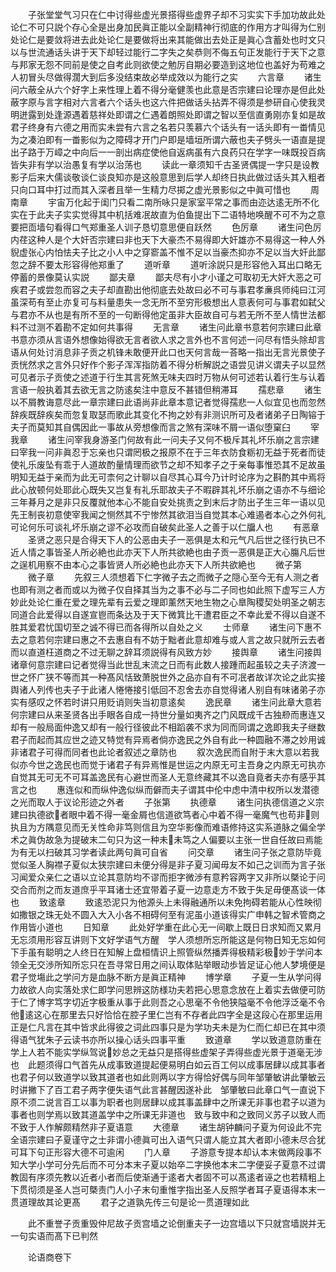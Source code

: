 <!-- { "loadSidebar": true } -->
　　子张堂堂气习只在仁中讨得些虚光景搭得些虚界子却不习实实下手加功故此处论仁不可只説个存心全是出身加民眞正能以全副精神行彻底的作用方才叫得为仁别处论仁是要敛将进去此处论仁是要做将出来其能做出去处正是眞心含蓄处也时文只以与世流通话头讲于天下却轻过能行二字失之矣恭则不侮五句正发能行于天下之意与邦家无怨不同前是使之自考此则欲使之勉厉自期必要造到这地位也盖好为苟难之人初冒头尽做得濶大到后多没结束故必举成效以为能行之实
　　六言章
　　诸生问六蔽全从六个好字上来性理上着不得分毫健羡也此意是否宗建曰论理亦是但此处蔽字原与言字相对六言者六个话头也这六件把做话头拈弄不得须是参研自心使我灵明迸露到处逢源遇着慈祥处即谓之仁遇着朗照处即谓之智以至信直勇刚亦复如是故君子终身有六德之用而实未尝有六言之名若只羡慕六个话头有一话头即有一畨情见为之凑泊即有一畨影似为之障碍才开门户即是墙垣所谓六蔽也夫子劈头一语直是提出子路于万嶂之中向后一一剖出病症使他自返病虽有六良药只在学字一味既投百病皆失非有学以治愚复有学以治荡也
　　读此一章须知千古圣贤偶提一字只是设教影子后来大儒谈敬谈仁谈良知亦是这般意思到后学人却终日执此做过话头其入粗者只向口耳中打过而其入深者且举一生精力尽掷之虚光景影似之中眞可惜也
　　周南章
　　宇宙万化起于闺门只看二南所咏只是家室平常之事而由迩达逺无所不化实在于此夫子实实觉得其中机括难冺故直为伯鱼提出下二语特地唤醒不可不为之意要把靣墙句看得口气郑重圣人训子恳切意思便自跃然
　　色厉章
　　诸生问色厉内荏这种人是个大奸否宗建曰非也天下大豪杰不易得即大奸雄亦不易得这一种人外貎虚张心内怕怯夫子比之小人中之穿窬盖不惟不足以当豪杰抑亦不足以当大奸此鄙忽之辞不要太形容得他郑重了
　　道听章
　　道听涂説只是形容他入耳出口略无停蓄的景像莫认实説
　　鄙夫章
　　鄙夫尽有小才小谨之可取初无大奸大恶之可疾君子或尝忽而容之夫子却直勘出他彻底去处故曰必不可与事君孝亷呉师纯曰江河虽深苟有至止亦复可与料量患失一念无所不至穷形极想出人意表何可与事君如弑父与君亦不从也是有所不至的一句断得他定虽非大臣故自可与若无所不至人情世法都料不过测不着勘不定如何共事得
　　无言章
　　诸生问此章书意若何宗建曰此章书意亦须从言语外想像始得欲无言者欲人求之言外也不言何述一问尽有悟头除却言语从何处讨消息非子贡之机锋未敢便开此口也天何言哉一荅略一指出无言光景使子贡恍然求之言外只好作个影子浑浑指防着不得分析解説之语尝见讲义谓夫子以显然可见者示子贡使之述道于行生其言死煞无味夫四时万物从何可述若认着行生与认着言语一般执着其去欲无言之防逺矣注中意反不甚错但稍滞耳
　　孺悲章
　　诸生以不屑教诲意尽此一章宗建曰此语尚非此章本意记者觉得孺悲一人似宜见也而忽然辞疾既辞疾矣而忽复取瑟而歌此其变化不拘之妙有非测识所可及者诸弟子日陶镕于夫子而莫知其自偶因此一事故从旁想像而言之煞有深味不屑一语似堕窠臼
　　宰我章
　　诸生问宰我身游圣门何故有此一问夫子又何不极斥其礼坏乐崩之言宗建曰宰我一问非眞忍于忘亲也只谓罔极之报原不在于三年衣防食粝初无益于死者而徒使礼乐废坠有乖于人道故酌量情理而欲节之却不知孝子之于亲每事惟恐其不足故虽明知无益于亲而为此无可柰何之计聊以自尽其心耳今乃计时论序为之斟酌其中焉将此心放顿何处耶此心既失又岂复有礼乐耶故夫子不暇辟其礼坏乐崩之语亦不与细论三年朞月之是非只反覆就他本心不能自安处挑责之到末后才防出子生三年一语以见先王制丧初意使宰我闻之恻然其不宁惨然其欲泪当自觉其本心难遏者本心之外何礼可论何乐可谈礼坏乐崩之谬不必攻而自破矣此圣人之善于以仁牖人也
　　有恶章
　　圣贤之恶只是合得天下人的公恶由夫子一恶俱是太和元气凡后世之径行执已不近人情之事皆圣人所必絶也此亦天下人所共欲絶也由子贡一恶俱是正大心膓凡后世之逞机用察不由本心之事皆贤人所必絶也此亦天下人所共欲絶也
　　微子第
　　微子章
　　先叙三人须想着下仁字微子去之而微子之隠心至今无有人测之者也即有测之者而或以为微子仅自择其当为之事不必与二子同也如此照下虚写三人方妙此处论仁重在爱之理先辈有云爱之理即薰然天地生物之心臯陶稷契处明圣之朝志同道合此爱得以自遂宣鬯而条达及于天下微箕比干遭君臣之不幸此爱不得以自遂不胜其爱君忧国切至之诚不得已而各得所以自处之义
　　士师章
　　诸生问下惠不去之意若何宗建曰惠之不去惠自有不妨于黜者此意却难与或人言之故只就所云去者而以直道枉道商之不过无聊之辞耳须説得有风致方妙
　　接舆章
　　诸生问接舆诸章何意宗建曰记者觉得当此世乱末流之日而有此数人接踵而起虽较之夫子济渡一世之怀广狭不等而其一种髙风恬致萧脱世外之品亦自有不可冺者故详次论之此实接舆诸人列传也夫子于此诸人惓惓接引低回不忍舍去亦自觉得诸人别自有味诸弟子亦实有感叹之怀若时讲只用贬诮则失当初意逺矣
　　逸民章
　　诸生问此章大意若何宗建曰从来圣贤各出手眼各自成一持世分量如夷齐之门风既成千古独剙而惠连又却有一般局面仲逸又却有一般行径彼此不相蹈袭不求为同而同谓之逸即我夫子继数君子而起而其应世之迹又特觉有异焉者倘亦逸民之外自有此一种圆融不滞之妙用诚非诸君子可得而同者也此论者叙述之章防也
　　叙次逸民而自附于末大意以若我似亦今世之逸民也而觉于诸君子有异焉惟是世运之内原无可主吾身之内原无可执亦自觉其无可无不可耳盖逸民有心避世而圣人无意终藏其不以逸自竟者夫亦有感乎其言之也
　　惠连似和而纵仲逸似纵而僻而夫子谓其中伦中虑中清中权所以发潜德之光而取人于议论形迹之外者
　　子张第
　　执德章
　　诸生问执德信道之义宗建曰执德欲者眼中着不得一毫金屑也信道欲笃者心中着不得一毫魔气也苟非则执且为方隅意见而无关性命非笃则信且为空华影像而难语修持这实系道脉之偏全学术之眞伪故急为提破末二句只为这一种未未笃之人偏要以主张一世自任故曰焉能为有无以扫破其习学者读此两句眞可自省
　　问交章
　　诸生问子张之意防毕竟觉似圣人胸襟子夏似太狭宗建曰未便分得是非子夏习闻毋友不如己之训而为言子张习闻爱众亲仁之语以立论其意防均不谬而拒字微渉有意矜容两字又非所以槩论于问交合而剂之而友道庶乎平耳诸士还宜带着子夏一边意走方不致于失足毋便髙谈一体也
　　致逺章
　　致逺恐泥只为他源头上未得融通所以未免拘碍若能从心性映彻如撒银之珠无处不圆入大入小各不相碍何至有泥虽小道该得实广申韩之智术管商之作用皆小道也
　　日知章
　　此处好学重在此心无一间歇上既日日求知而又累月无忘须用形容互讲则下文好学语气方醒　学人须想所忘所能这是何物日知无忘如何下手虽有聪明之人终日在知解上盘桓情识上照管纵然播弄得极精彩极妙于学问本领全无交渉所知所忘只在吾寻常日用之间认取体贴举眼动歩皆足证心他人梦境便是君子觉塲此之学问方是血脉不断方是眞正精神
　　博学章
　　子夏一生从学问得力故欲人向实落处求仁即学问思辨这防様功夫若把心思意念放在上着实去做便可防于仁了博字笃字切近字极重从事于此则吾之心思毫不令他狭隘毫不令他浮泛毫不令他逺这心在那里去只好恰恰在腔子里仁岂有不存者此四字全是这段心在那里运用正是仁凡言在其中皆求此得彼之词此四事只是为学功夫未是为仁而仁却已在其中须得语气犹朱子云读书亦所以操心话头四事平重
　　致道章
　　学以致道意防重在学上人若不能实学纵驾说妙总之无益只是搭得些虚架子弄得些虚光景于道毫无涉也　此题须得口气首先从成事致道提起便易明白如云百工何以成事居肆以成其事者也君子何以致道学以致其道者也如此则两以字方得恰好偶与同年邹肇敏讲此肇敏云时讲撇下了百工君子两字便失语气此言甚醒因遂补此　邹肇敏曰此章口气一直说下原不须二说言百工以事为职者也则居肆以成其事盖肆中之所课无非事也君子以道为事者也则学焉以致其道盖学中之所课无非道也　致与致中和之致同义苏子以致人而不致于人作解颇精然非子夏语意
　　大德章
　　诸生胡钟麟问子夏为何设此不完全语宗建曰子夏谨守之士非谓小德眞可出入语气只谓人能立其大者即小德未尽合犹可耳下句正形容大德不可逾闲
　　门人章
　　子游意专提本却认本末做两段事不知大学小学可分先后而不可分本末子夏以始卒二字换他本末二字便妥子夏意不过谓教固有序须先教以近者小者而后使渐通于逺者大者固不可以髙逺者诬之也若精粗上下贯彻须是圣人岂可槩责门人小子末句重惟字指出圣人反照学者耳子夏语得本末一贯道理故其论更髙
　　君子之道孰先传三句是论一贯道理如此

　　此不重誉子贡重毁仲尼故子贡宫墙之论倒重夫子一边宫墙以下只就宫墙説并无一句实语而髙下已判然















　　论语商卷下
